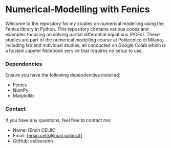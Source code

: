 # Numerical-Modelling with Fenics

Welcome to the repository for my studies on numerical modelling using the Fenics library in Python. This repository contains various codes and examples focusing on solving partial differential equations (PDEs). These studies are part of the numerical modelling course at Politecnico di Milano, including lab and individual studies, all conducted on Google Colab which is a hosted Jupyter Notebook service that requires no setup to use.

### Dependencies
Ensure you have the following dependencies installed:
* Fenics
* NumPy
* Matplotlib

### Contact
If you have any questions, feel free to contact me:

* Name: [Ersin CELIK]
* Email: [ersin.celik@mail.polimi.it]
* GitHub: celikersinn







